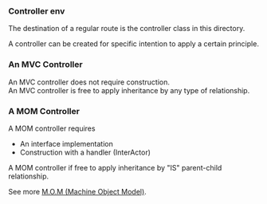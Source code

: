 ### Controller env

The destination of a regular route is the controller class in this directory.

A controller can be created for specific intention to apply a certain principle.    

### An MVC Controller
An MVC controller does not require construction.   
An MVC controller is free to apply inheritance by any type of relationship.


### A MOM Controller
A MOM controller requires 
+ An interface implementation
+ Construction with a handler (InterActor)  

A MOM controller if free to apply inheritance by "IS" parent-child relationship.

See more [M.O.M (Machine Object Model)](http://webist.nl/articles/machine-object-model.md).



